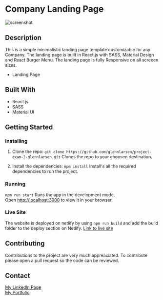 # Company Landing Page

![screenshot](assets/screenshot.png)

## Description

This is a simple minimalistic landing page template customizable for any Company. The landing page is built in React.js with
SASS, Material Design and React Burger Menu. The landing page is fully Responsive on all screeen sizes.

- Landing Page

## Built With

- React.js
- SASS
- Material UI

## Getting Started

### Installing

1. Clone the repo:
   `git clone https://github.com/glennlarsen/project-exam-2-glennlarsen.git`
   Clones the repo to your choosen destination.

2. Install the dependencies:
   `npm install`
   Install's all the required dependencies to run the project.

### Running

`npm run start`
Runs the app in the development mode.\
Open [http://localhost:3000](http://localhost:3000) to view it in your browser.

### Live Site

The website is deployed on netlify by using `npm run build` and add the build folder to the deploy section on Netlify.
[Link to live site](https://chic-croquembouche-ac3466.netlify.app/)

## Contributing

Contributions to the project are very much appreaciated. To contribute please open a pull request so the code can be reviewed.

## Contact

[My LinkedIn Page](https://www.linkedin.com/in/glenn-larsen-288173242/)\
[My Portfolio](https://glennportfolio.site)
